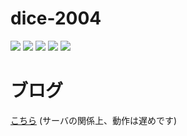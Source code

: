# dice-2004

![](http://github-profile-summary-cards.vercel.app/api/cards/profile-details?username=dice-2004&theme=jolly)
![](http://github-profile-summary-cards.vercel.app/api/cards/repos-per-language?username=dice-2004&theme=jolly)
![](http://github-profile-summary-cards.vercel.app/api/cards/most-commit-language?username=dice-2004&theme=jolly)
![](http://github-profile-summary-cards.vercel.app/api/cards/stats?username=dice-2004&theme=jolly)
![](http://github-profile-summary-cards.vercel.app/api/cards/productive-time?username=dice-2004&theme=jolly&utcOffset=8)

# ブログ

[こちら](https://diceke.pythonanywhere.com/blog_dice/)  (サーバの関係上、動作は遅めです)

